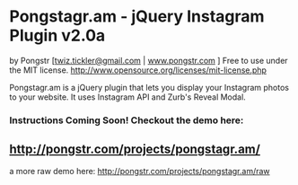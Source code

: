 Pongstagr.am - jQuery Instagram Plugin v2.0a
===========================================
by Pongstr [twiz.tickler@gmail.com | www.pongstr.com ]
Free to use under the MIT license.
http://www.opensource.org/licenses/mit-license.php

Pongstagr.am is a jQuery plugin that lets you display your Instagram photos to your website.
It uses Instagram API and Zurb's Reveal Modal.


### Instructions Coming Soon! Checkout the demo here:
## http://pongstr.com/projects/pongstagr.am/
a more raw demo here: http://pongstr.com/projects/pongstagr.am/raw